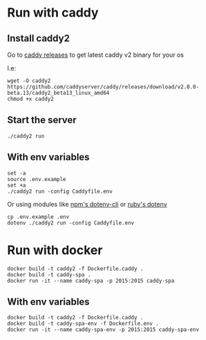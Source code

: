 # Run with caddy

## Install caddy2

Go to [caddy releases](https://github.com/caddyserver/caddy/releases) to get latest caddy v2 binary for your os

I.e:

```
wget -O caddy2 https://github.com/caddyserver/caddy/releases/download/v2.0.0-beta.13/caddy2_beta13_linux_amd64
chmod +x caddy2
```

## Start the server

```
./caddy2 run
```

## With env variables

```
set -a
source .env.example
set +a
./caddy2 run -config Caddyfile.env
```

Or using modules like [npm's dotenv-cli](https://www.npmjs.com/package/dotenv-cli) or [ruby's dotenv](https://github.com/bkeepers/dotenv)

```
cp .env.example .env
dotenv ./caddy2 run -config Caddyfile.env
```

# Run with docker

```
docker build -t caddy2 -f Dockerfile.caddy .
docker build -t caddy-spa .
docker run -it --name caddy-spa -p 2015:2015 caddy-spa
```

## With env variables

```
docker build -t caddy2 -f Dockerfile.caddy .
docker build -t caddy-spa-env -f Dockerfile.env .
docker run -it --name caddy-spa-env -p 2015:2015 caddy-spa-env
```
